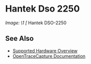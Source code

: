 # Hantek Dso 2250
**Image: \1*
[*
Hantek DSO-2250
## See Also
- [Supported Hardware Overview](../supported-hardware.md)
- [OpenTraceCapture Documentation](../../opentracecapture/overview.md)
